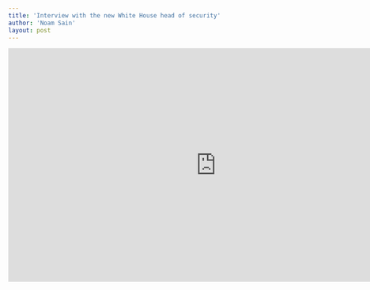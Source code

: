 ```yaml
---
title: 'Interview with the new White House head of security'
author: 'Noam Sain'
layout: post
---
```


<iframe allow="accelerometer; autoplay; clipboard-write; encrypted-media; gyroscope; picture-in-picture; web-share" allowfullscreen="" frameborder="0" height="473" loading="lazy" src="https://www.youtube.com/embed/IPEazD3rN1Q?feature=oembed" title="The Flipside interviews Joseph Clancy, new White House Head of Security" width="840"></iframe>